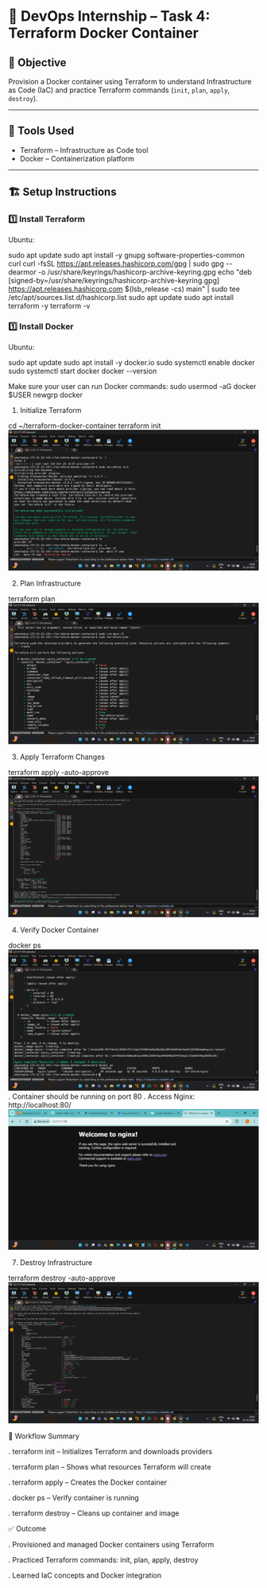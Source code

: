 # 🚀 DevOps Internship – Task 4: Terraform Docker Container

## 🎯 Objective

Provision a Docker container using Terraform to understand Infrastructure as Code (IaC) and practice Terraform commands (`init`, `plan`, `apply`, `destroy`).

---

## 🧰 Tools Used

* Terraform – Infrastructure as Code tool  
* Docker – Containerization platform  

---

## 🏗️ Setup Instructions

### 1️⃣ Install Terraform

Ubuntu:

sudo apt update
sudo apt install -y gnupg software-properties-common curl
curl -fsSL https://apt.releases.hashicorp.com/gpg | sudo gpg --dearmor -o /usr/share/keyrings/hashicorp-archive-keyring.gpg
echo "deb [signed-by=/usr/share/keyrings/hashicorp-archive-keyring.gpg] https://apt.releases.hashicorp.com $(lsb_release -cs) main" | sudo tee /etc/apt/sources.list.d/hashicorp.list
sudo apt update
sudo apt install terraform -y
terraform -v

### 1️⃣ Install Docker

Ubuntu:

sudo apt update
sudo apt install -y docker.io
sudo systemctl enable docker
sudo systemctl start docker
docker --version

Make sure your user can run Docker commands:
sudo usermod -aG docker $USER
newgrp docker


1. Initialize Terraform

cd ~/terraform-docker-container
terraform init
![terraform-init.png](./screenshots/terraform-init.png)

2. Plan Infrastructure

terraform plan
![terraform-paln.png](./screenshots/terraform-paln.png)

3. Apply Terraform Changes

terraform apply -auto-approve
![terraform-apply.png](./screenshots/terraform-apply.png)

4. Verify Docker Container

docker ps
![docker-ps.png](./screenshots/docker-ps.png)
. Container should be running on port 80
. Access Nginx: http://localhost:80/
![nginx.png](./screenshots/nginx.png)

7. Destroy Infrastructure

terraform destroy -auto-approve
![terraform-destroy.png](./screenshots/terraform-destroy.png)



🔄 Workflow Summary

. terraform init – Initializes Terraform and downloads providers

. terraform plan – Shows what resources Terraform will create

. terraform apply – Creates the Docker container

. docker ps – Verify container is running

. terraform destroy – Cleans up container and image


✅ Outcome

. Provisioned and managed Docker containers using Terraform

. Practiced Terraform commands: init, plan, apply, destroy

. Learned IaC concepts and Docker integration

